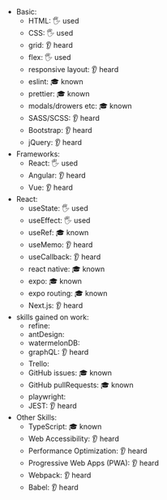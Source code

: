 - Basic:
  - HTML: 🖐️ used
  - CSS: 🖐️ used
  - grid: 👂 heard
  - flex: 🖐️ used
  - responsive layout: 👂 heard
  - eslint: 🎓 known
  - prettier: 🎓 known
  - modals/drowers etc: 🎓 known
  - SASS/SCSS: 👂 heard
  - Bootstrap: 👂 heard
  - jQuery: 👂 heard
- Frameworks:
  - React: 🖐️ used
  - Angular: 👂 heard
  - Vue: 👂 heard
- React:
  - useState: 🖐️ used
  - useEffect: 🖐️ used
  - useRef: 🎓 known
  - useMemo: 👂 heard
  - useCallback: 👂 heard
  - react native: 🎓 known
  - expo: 🎓 known
  - expo routing: 🎓 known
  - Next.js: 👂 heard
- skills gained on work:
  - refine:
  - antDesign:
  - watermelonDB:
  - graphQL: 👂 heard
  - Trello:
  - GitHub issues: 🎓 known
  - GitHub pullRequests: 🎓 known
  - playwright:
  - JEST: 👂 heard
- Other Skills:
  - TypeScript: 🎓 known
  - Web Accessibility: 👂 heard
  - Performance Optimization: 👂 heard
  - Progressive Web Apps (PWA): 👂 heard
  - Webpack: 👂 heard
  - Babel: 👂 heard